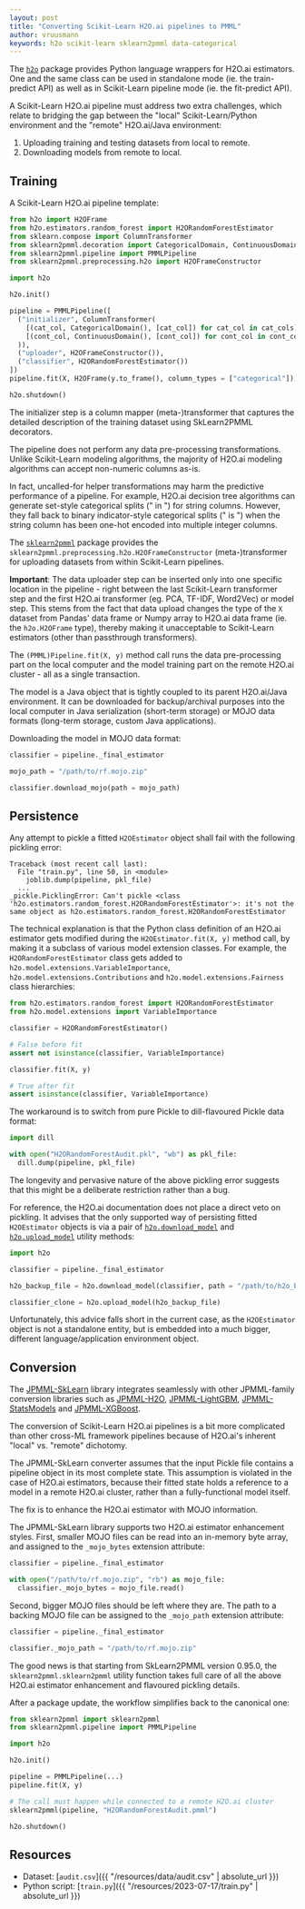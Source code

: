 ```yaml
---
layout: post
title: "Converting Scikit-Learn H2O.ai pipelines to PMML"
author: vruusmann
keywords: h2o scikit-learn sklearn2pmml data-categorical
---
```


The [`h2o`](https://github.com/h2oai/h2o-3/tree/master/h2o-py) package provides Python language wrappers for H2O.ai estimators.
One and the same class can be used in standalone mode (ie. the train-predict API) as well as in Scikit-Learn pipeline mode (ie. the fit-predict API).

A Scikit-Learn H2O.ai pipeline must address two extra challenges, which relate to bridging the gap between the "local" Scikit-Learn/Python environment and the "remote" H2O.ai/Java environment:

1. Uploading training and testing datasets from local to remote.
2. Downloading models from remote to local.

## Training ##

A Scikit-Learn H2O.ai pipeline template:

``` python
from h2o import H2OFrame
from h2o.estimators.random_forest import H2ORandomForestEstimator
from sklearn.compose import ColumnTransformer
from sklearn2pmml.decoration import CategoricalDomain, ContinuousDomain
from sklearn2pmml.pipeline import PMMLPipeline
from sklearn2pmml.preprocessing.h2o import H2OFrameConstructor

import h2o

h2o.init()

pipeline = PMMLPipeline([
  ("initializer", ColumnTransformer(
    [(cat_col, CategoricalDomain(), [cat_col]) for cat_col in cat_cols] +
    [(cont_col, ContinuousDomain(), [cont_col]) for cont_col in cont_cols]
  )),
  ("uploader", H2OFrameConstructor()),
  ("classifier", H2ORandomForestEstimator())
])
pipeline.fit(X, H2OFrame(y.to_frame(), column_types = ["categorical"]))

h2o.shutdown()
```

The initializer step is a column mapper (meta-)transformer that captures the detailed description of the training dataset using SkLearn2PMML decorators.

The pipeline does not perform any data pre-processing transformations.
Unlike Scikit-Learn modeling algorithms, the majority of H2O.ai modeling algorithms can accept non-numeric columns as-is.

In fact, uncalled-for helper transformations may harm the predictive performance of a pipeline.
For example, H2O.ai decision tree algorithms can generate set-style categorical splits ("<value> in <set of ref values>") for string columns. However, they fall back to binary indicator-style categorical splits ("<value> is <ref value>") when the string column has been one-hot encoded into multiple integer columns.

The [`sklearn2pmml`](https://github.com/jpmml/sklearn2pmml) package provides the `sklearn2pmml.preprocessing.h2o.H2OFrameConstructor` (meta-)transformer for uploading datasets from within Scikit-Learn pipelines.

**Important**: The data uploader step can be inserted only into one specific location in the pipeline - right between the last Scikit-Learn transformer step and the first H2O.ai transformer (eg. PCA, TF-IDF, Word2Vec) or model step.
This stems from the fact that data upload changes the type of the `X` dataset from Pandas' data frame or Numpy array to H2O.ai data frame (ie. the `h2o.H2OFrame` type), thereby making it unacceptable to Scikit-Learn estimators (other than passthrough transformers).

The `(PMML)Pipeline.fit(X, y)` method call runs the data pre-processing part on the local computer and the model training part on the remote H2O.ai cluster - all as a single transaction.

The model is a Java object that is tightly coupled to its parent H2O.ai/Java environment.
It can be downloaded for backup/archival purposes into the local computer in Java serialization (short-term storage) or MOJO data formats (long-term storage, custom Java applications).

Downloading the model in MOJO data format:

``` python
classifier = pipeline._final_estimator

mojo_path = "/path/to/rf.mojo.zip"

classifier.download_mojo(path = mojo_path)
```

## Persistence ##

Any attempt to pickle a fitted `H2OEstimator` object shall fail with the following pickling error:

```
Traceback (most recent call last):
  File "train.py", line 50, in <module>
    joblib.dump(pipeline, pkl_file)
  ...
_pickle.PicklingError: Can't pickle <class 'h2o.estimators.random_forest.H2ORandomForestEstimator'>: it's not the same object as h2o.estimators.random_forest.H2ORandomForestEstimator
```

The technical explanation is that the Python class definition of an H2O.ai estimator gets modified during the `H2OEstimator.fit(X, y)` method call, by making it a subclass of various model extension classes.
For example, the `H2ORandomForestEstimator` class gets added to `h2o.model.extensions.VariableImportance`, `h2o.model.extensions.Contributions` and `h2o.model.extensions.Fairness` class hierarchies:

``` python
from h2o.estimators.random_forest import H2ORandomForestEstimator
from h2o.model.extensions import VariableImportance

classifier = H2ORandomForestEstimator()

# False before fit
assert not isinstance(classifier, VariableImportance)

classifier.fit(X, y)

# True after fit
assert isinstance(classifier, VariableImportance)
```

The workaround is to switch from pure Pickle to dill-flavoured Pickle data format:

``` python
import dill

with open("H2ORandomForestAudit.pkl", "wb") as pkl_file:
  dill.dump(pipeline, pkl_file)
```

The longevity and pervasive nature of the above pickling error suggests that this might be a deliberate restriction rather than a bug.

For reference, the H2O.ai documentation does not place a direct veto on pickling.
It advises that the only supported way of persisting fitted `H2OEstimator` objects is via a pair of [`h2o.download_model`](https://docs.h2o.ai/h2o/latest-stable/h2o-py/docs/h2o.html#h2o.download_model) and [`h2o.upload_model`](https://docs.h2o.ai/h2o/latest-stable/h2o-py/docs/h2o.html#h2o.upload_model) utility methods:

``` python
import h2o

classifier = pipeline._final_estimator

h2o_backup_file = h2o.download_model(classifier, path = "/path/to/h2o_backup_dir")

classifier_clone = h2o.upload_model(h2o_backup_file)
```

Unfortunately, this advice falls short in the current case, as the `H2OEstimator` object is not a standalone entity, but is embedded into a much bigger, different language/application environment object.

## Conversion ##

The [JPMML-SkLearn](https://github.com/jpmml/jpmml-sklearn) library integrates seamlessly with other JPMML-family conversion libraries such as [JPMML-H2O](https://github.com/jpmml/jpmml-h2o), [JPMML-LightGBM](https://github.com/jpmml/jpmml-lightgbm), [JPMML-StatsModels](https://github.com/jpmml/jpmml-statsmodels) and [JPMML-XGBoost](https://github.com/jpmml/jpmml-xgboost).

The conversion of Scikit-Learn H2O.ai pipelines is a bit more complicated than other cross-ML framework pipelines because of H2O.ai's inherent "local" vs. "remote" dichotomy.

The JPMML-SkLearn converter assumes that the input Pickle file contains a pipeline object in its most complete state.
This assumption is violated in the case of H2O.ai estimators, because their fitted state holds a reference to a model in a remote H2O.ai cluster, rather than a fully-functional model itself.

The fix is to enhance the H2O.ai estimator with MOJO information.

The JPMML-SkLearn library supports two H2O.ai estimator enhancement styles.
First, smaller MOJO files can be read into an in-memory byte array, and assigned to the `_mojo_bytes` extension attribute:

``` python
classifier = pipeline._final_estimator

with open("/path/to/rf.mojo.zip", "rb") as mojo_file:
  classifier._mojo_bytes = mojo_file.read()
```

Second, bigger MOJO files should be left where they are.
The path to a backing MOJO file can be assigned to the `_mojo_path` extension attribute:

``` python
classifier = pipeline._final_estimator

classifier._mojo_path = "/path/to/rf.mojo.zip"
```

The good news is that starting from SkLearn2PMML version 0.95.0, the `sklearn2pmml.sklearn2pmml` utility function takes full care of all the above H2O.ai estimator enhancement and flavoured pickling details.

After a package update, the workflow simplifies back to the canonical one:

``` python
from sklearn2pmml import sklearn2pmml
from sklearn2pmml.pipeline import PMMLPipeline

import h2o

h2o.init()

pipeline = PMMLPipeline(...)
pipeline.fit(X, y)

# The call must happen while connected to a remote H2O.ai cluster
sklearn2pmml(pipeline, "H2ORandomForestAudit.pmml")

h2o.shutdown()
```

## Resources ##

* Dataset: [`audit.csv`]({{ "/resources/data/audit.csv" | absolute_url }})
* Python script: [`train.py`]({{ "/resources/2023-07-17/train.py" | absolute_url }})